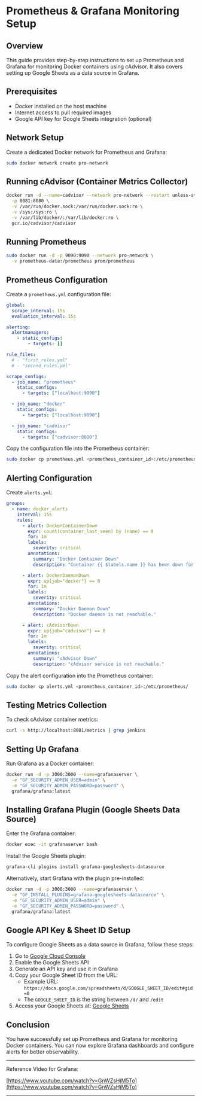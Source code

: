 # Prometheus & Grafana Monitoring Setup

## Overview

This guide provides step-by-step instructions to set up Prometheus and Grafana for monitoring Docker containers using cAdvisor. It also covers setting up Google Sheets as a data source in Grafana.

## Prerequisites

- Docker installed on the host machine
- Internet access to pull required images
- Google API key for Google Sheets integration (optional)

## Network Setup

Create a dedicated Docker network for Prometheus and Grafana:

```sh
sudo docker network create pro-network
```

## Running cAdvisor (Container Metrics Collector)

```sh
docker run -d --name=cadvisor --network pro-network --restart unless-stopped \
  -p 8081:8080 \
  -v /var/run/docker.sock:/var/run/docker.sock:ro \
  -v /sys:/sys:ro \
  -v /var/lib/docker/:/var/lib/docker:ro \
  gcr.io/cadvisor/cadvisor
```

## Running Prometheus

```sh
sudo docker run -d -p 9090:9090 --network pro-network \
  -v prometheus-data:/prometheus prom/prometheus
```

## Prometheus Configuration

Create a `prometheus.yml` configuration file:

```yaml
global:
  scrape_interval: 15s
  evaluation_interval: 15s

alerting:
  alertmanagers:
    - static_configs:
        - targets: []

rule_files:
  # - "first_rules.yml"
  # - "second_rules.yml"

scrape_configs:
  - job_name: "prometheus"
    static_configs:
      - targets: ["localhost:9090"]

  - job_name: "docker"
    static_configs:
      - targets: ["localhost:9090"]

  - job_name: "cadvisor"
    static_configs:
      - targets: ["cadvisor:8080"]
```

Copy the configuration file into the Prometheus container:

```sh
sudo docker cp prometheus.yml <prometheus_container_id>:/etc/prometheus/prometheus.yml
```

## Alerting Configuration

Create `alerts.yml`:

```yaml
groups:
  - name: docker_alerts
    interval: 15s
    rules:
      - alert: DockerContainerDown
        expr: count(container_last_seen) by (name) == 0
        for: 1m
        labels:
          severity: critical
        annotations:
          summary: "Docker Container Down"
          description: "Container {{ $labels.name }} has been down for more than 1 minute."

      - alert: DockerDaemonDown
        expr: up{job="docker"} == 0
        for: 1m
        labels:
          severity: critical
        annotations:
          summary: "Docker Daemon Down"
          description: "Docker daemon is not reachable."

      - alert: cAdvisorDown
        expr: up{job="cadvisor"} == 0
        for: 1m
        labels:
          severity: critical
        annotations:
          summary: "cAdvisor Down"
          description: "cAdvisor service is not reachable."
```

Copy the alert configuration into the Prometheus container:

```sh
sudo docker cp alerts.yml <prometheus_container_id>:/etc/prometheus/
```

## Testing Metrics Collection

To check cAdvisor container metrics:

```sh
curl -s http://localhost:8081/metrics | grep jenkins
```

## Setting Up Grafana

Run Grafana as a Docker container:

```sh
docker run -d -p 3000:3000 --name=grafanaserver \
  -e "GF_SECURITY_ADMIN_USER=admin" \
  -e "GF_SECURITY_ADMIN_PASSWORD=password" \
  grafana/grafana:latest
```

## Installing Grafana Plugin (Google Sheets Data Source)

Enter the Grafana container:

```sh
docker exec -it grafanaserver bash
```

Install the Google Sheets plugin:

```sh
grafana-cli plugins install grafana-googlesheets-datasource
```

Alternatively, start Grafana with the plugin pre-installed:

```sh
docker run -d -p 3000:3000 --name=grafanaserver \
  -e "GF_INSTALL_PLUGINS=grafana-googlesheets-datasource" \
  -e "GF_SECURITY_ADMIN_USER=admin" \
  -e "GF_SECURITY_ADMIN_PASSWORD=password" \
  grafana/grafana:latest
```

## Google API Key & Sheet ID Setup

To configure Google Sheets as a data source in Grafana, follow these steps:

1. Go to [Google Cloud Console](https://console.cloud.google.com/home/)
2. Enable the Google Sheets API
3. Generate an API key and use it in Grafana
4. Copy your Google Sheet ID from the URL:
   - Example URL: `https://docs.google.com/spreadsheets/d/GOOGLE_SHEET_ID/edit#gid=0`
   - The `GOOGLE_SHEET_ID` is the string between `/d/` and `/edit`
5. Access your Google Sheets at: [Google Sheets](https://docs.google.com/spreadsheets/)

## Conclusion

You have successfully set up Prometheus and Grafana for monitoring Docker containers. You can now explore Grafana dashboards and configure alerts for better observability.

---

Reference Video for Grafana:

[https://www.youtube.com/watch?v=GnWZsHjM5To](https://www.youtube.com/watch?v=GnWZsHjM5To)

---

###
